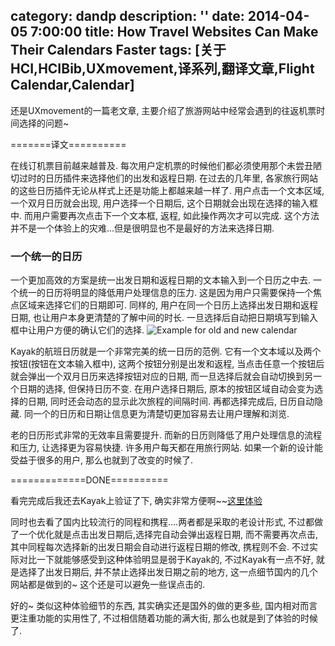 category: dandp
description: ''
date: 2014-04-05 7:00:00
title: How Travel Websites Can Make Their Calendars Faster
tags: [关于HCI,HCIBib,UXmovement,译系列,翻译文章,Flight Calendar,Calendar]
---

还是UXmovement的一篇老文章, 主要介绍了旅游网站中经常会遇到的往返机票时间选择的问题~

=======译文==========

在线订机票目前越来越普及. 每次用户定机票的时候他们都必须使用那个未尝丑陋切过时的日历插件来选择他们的出发和返程日期. 在过去的几年里, 各家旅行网站的这些日历插件无论从样式上还是功能上都越来越一样了. 用户点击一个文本区域, 一个双月日历就会出现, 用户选择一个日期后, 这个日期就会出现在选择的输入框中. 而用户需要再次点击下一个文本框, 返程, 如此操作两次才可以完成. 这个方法并不是一个体验上的灾难...但是很明显也不是最好的方法来选择日期.

<h3>一个统一的日历</h3>

一个更加高效的方案是统一出发日期和返程日期的文本输入到一个日历之中去. 一个统一的日历将明显的降低用户处理信息的压力. 这是因为用户只需要保持一个焦点区域来选择它们的日期即可. 同样的, 用户在同一个日历上选择出发日期和返程日期, 也让用户本身更清楚的了解中间的时长. 一旦选择后自动把日期填写到输入框中让用户方便的确认它们的选择.
<img src="http://uxmovement.com/wp-content/uploads/2013/10/unified-calendar.png" alt="Example for old and new calendar" />

Kayak的航班日历就是一个非常完美的统一日历的范例. 它有一个文本域以及两个按钮(按钮在文本输入框中), 这两个按钮分别是出发和返程, 当点击任意一个按钮后就会弹出一个双月日历来选择按钮对应的日期, 而一旦选择后就会自动切换到另一个日期的选择, 但保持日历不变. 在用户选择日期后, 原本的按钮区域自动会变为选择的日期, 同时还会动态的显示此次旅程的间隔时间. 再都选择完成后, 日历自动隐藏. 同一个的日历和日期让信息更为清楚切更加容易去让用户理解和浏览.

老的日历形式非常的无效率且需要提升. 而新的日历则降低了用户处理信息的流程和压力, 让选择更为容易快捷. 许多用户每天都在用旅行网站. 如果一个新的设计能受益于很多的用户, 那么也就到了改变的时候了.

=============DONE==========

看完完成后我还去Kayak上验证了下, 确实非常方便啊~~<a href="http://www.kayak.com/flights" target="_blank">这里体验</a>

同时也去看了国内比较流行的同程和携程....两者都是采取的老设计形式, 不过都做了一个优化就是点击出发日期后,选择完自动会弹出返程日期, 而不需要再次点击, 其中同程每次选择新的出发日期会自动进行返程日期的修改, 携程则不会. 不过实际对比一下就能够感受到这种体验明显是弱于Kayak的, 不过Kayak有一点不好, 就是选择了出发日期后, 并不禁止选择出发日期之前的地方, 这一点细节国内的几个网站都是做到的~ 这个还是可以避免一些误点击的.

好的~ 类似这种体验细节的东西, 其实确实还是国外的做的更多些, 国内相对而言更注重功能的实用性了, 不过相信随着功能的满大街, 那么也就是到了体验的时候了.

